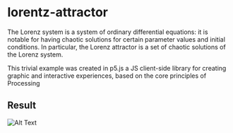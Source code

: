 # lorentz-attractor
The Lorenz system is a system of ordinary differential equations: it is notable for having chaotic solutions for certain parameter values and initial conditions. In particular, the Lorenz attractor is a set of chaotic solutions of the Lorenz system. 

This trivial example was created in p5.js a JS client-side library for creating graphic and interactive experiences, based on the core principles of Processing

## Result

![Alt Text](https://media.giphy.com/media/Y0zWFUF1Ij0kQtivHq/giphy.gif)

